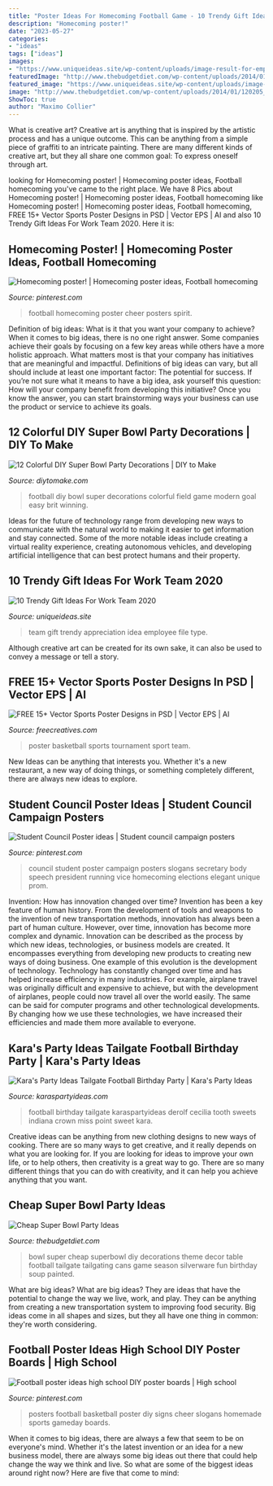 ```yaml
---
title: "Poster Ideas For Homecoming Football Game - 10 Trendy Gift Ideas For Work Team 2020"
description: "Homecoming poster!"
date: "2023-05-27"
categories:
- "ideas"
tags: ["ideas"]
images:
- "https://www.uniqueideas.site/wp-content/uploads/image-result-for-employee-appreciation-idea-coffee-team.jpg"
featuredImage: "http://www.thebudgetdiet.com/wp-content/uploads/2014/01/120205_042b.jpg"
featured_image: "https://www.uniqueideas.site/wp-content/uploads/image-result-for-employee-appreciation-idea-coffee-team.jpg"
image: "http://www.thebudgetdiet.com/wp-content/uploads/2014/01/120205_042b.jpg"
ShowToc: true
author: "Maximo Collier"
---
```



What is creative art?
Creative art is anything that is inspired by the artistic process and has a unique outcome. This can be anything from a simple piece of graffiti to an intricate painting. There are many different kinds of creative art, but they all share one common goal: To express oneself through art.

	

		
looking for Homecoming poster! | Homecoming poster ideas, Football homecoming you've came to the right place. We have 8 Pics about Homecoming poster! | Homecoming poster ideas, Football homecoming like Homecoming poster! | Homecoming poster ideas, Football homecoming, FREE 15+ Vector Sports Poster Designs in PSD | Vector EPS | AI and also 10 Trendy Gift Ideas For Work Team 2020. Here it is:
		
    
## Homecoming Poster! | Homecoming Poster Ideas, Football Homecoming

<img loading=lazy src="https://i.pinimg.com/736x/48/54/1a/48541a3b5b5a16422ec2c4c19bdf1cb7--football-banquet-football-baby.jpg" onerror="this.onerror=null;this.src='https://tse1.mm.bing.net/th?id=OIP.3VoZH1aOuhxztpYcYrVzBQHaJ3&amp;pid=15.1';" alt="Homecoming poster! | Homecoming poster ideas, Football homecoming">

_Source: pinterest.com_

>football homecoming poster cheer posters spirit. 

	

Definition of big ideas: What is it that you want your company to achieve?
When it comes to big ideas, there is no one right answer. Some companies achieve their goals by focusing on a few key areas while others have a more holistic approach. What matters most is that your company has initiatives that are meaningful and impactful. Definitions of big ideas can vary, but all should include at least one important factor: The potential for success. 
If you’re not sure what it means to have a big idea, ask yourself this question: How will your company benefit from developing this initiative? Once you know the answer, you can start brainstorming ways your business can use the product or service to achieve its goals.

    
## 12 Colorful DIY Super Bowl Party Decorations | DIY To Make

<img loading=lazy src="http://www.diytomake.com/wp-content/uploads/2016/01/DIY-football-field-goal-posts-bleachers.jpg" onerror="this.onerror=null;this.src='https://tse4.mm.bing.net/th?id=OIP.5JwKjwuO9tOB3E4G8Uz02wHaKh&amp;pid=15.1';" alt="12 Colorful DIY Super Bowl Party Decorations | DIY to Make">

_Source: diytomake.com_

>football diy bowl super decorations colorful field game modern goal easy brit winning. 

	

Ideas for the future of technology range from developing new ways to communicate with the natural world to making it easier to get information and stay connected. Some of the more notable ideas include creating a virtual reality experience, creating autonomous vehicles, and developing artificial intelligence that can best protect humans and their property.

    
## 10 Trendy Gift Ideas For Work Team 2020

<img loading=lazy src="https://www.uniqueideas.site/wp-content/uploads/image-result-for-employee-appreciation-idea-coffee-team.jpg" onerror="this.onerror=null;this.src='https://tse3.mm.bing.net/th?id=OIP.W0KFIJX8_CGXaelCslwWRAHaLG&amp;pid=15.1';" alt="10 Trendy Gift Ideas For Work Team 2020">

_Source: uniqueideas.site_

>team gift trendy appreciation idea employee file type. 

	

Although creative art can be created for its own sake, it can also be used to convey a message or tell a story.

    
## FREE 15+ Vector Sports Poster Designs In PSD | Vector EPS | AI

<img loading=lazy src="https://images.freecreatives.com/wp-content/uploads/2015/09/basketball-tournament-poster.jpg" onerror="this.onerror=null;this.src='https://tse3.mm.bing.net/th?id=OIP.Otv1jtrzBdxLYCfHjlUDugHaKx&amp;pid=15.1';" alt="FREE 15+ Vector Sports Poster Designs in PSD | Vector EPS | AI">

_Source: freecreatives.com_

>poster basketball sports tournament sport team. 

	

New Ideas can be anything that interests you. Whether it's a new restaurant, a new way of doing things, or something completely different, there are always new ideas to explore.

    
## Student Council Poster Ideas | Student Council Campaign Posters

<img loading=lazy src="https://i.pinimg.com/736x/db/6b/ce/db6bce96fd624055892619f0b4aa9241.jpg" onerror="this.onerror=null;this.src='https://tse4.mm.bing.net/th?id=OIP.m1BLQ_FestIiqFAKrTt7xgHaJ3&amp;pid=15.1';" alt="Student Council Poster ideas | Student council campaign posters">

_Source: pinterest.com_

>council student poster campaign posters slogans secretary body speech president running vice homecoming elections elegant unique prom. 

	

Invention: How has innovation changed over time?
Invention has been a key feature of human history. From the development of tools and weapons to the invention of new transportation methods, innovation has always been a part of human culture. However, over time, innovation has become more complex and dynamic. Innovation can be described as the process by which new ideas, technologies, or business models are created. It encompasses everything from developing new products to creating new ways of doing business.
One example of this evolution is the development of technology. Technology has constantly changed over time and has helped increase efficiency in many industries. For example, airplane travel was originally difficult and expensive to achieve, but with the development of airplanes, people could now travel all over the world easily. The same can be said for computer programs and other technological developments. By changing how we use these technologies, we have increased their efficiencies and made them more available to everyone.

    
## Kara&#039;s Party Ideas Tailgate Football Birthday Party | Kara&#039;s Party Ideas

<img loading=lazy src="https://karaspartyideas.com/wp-content/uploads/2016/07/Tailgate-Football-Birthday-Party-via-Karas-Party-Ideas-KarasPartyIdeas.com2_.jpeg" onerror="this.onerror=null;this.src='https://tse3.mm.bing.net/th?id=OIP.u8QIwm_ng28v347vsZfNlAHaLH&amp;pid=15.1';" alt="Kara&#039;s Party Ideas Tailgate Football Birthday Party | Kara&#039;s Party Ideas">

_Source: karaspartyideas.com_

>football birthday tailgate karaspartyideas derolf cecilia tooth sweets indiana crown miss point sweet kara. 

	

Creative ideas can be anything from new clothing designs to new ways of cooking. There are so many ways to get creative, and it really depends on what you are looking for. If you are looking for ideas to improve your own life, or to help others, then creativity is a great way to go. There are so many different things that you can do with creativity, and it can help you achieve anything that you want.

    
## Cheap Super Bowl Party Ideas

<img loading=lazy src="http://www.thebudgetdiet.com/wp-content/uploads/2014/01/120205_042b.jpg" onerror="this.onerror=null;this.src='https://tse1.mm.bing.net/th?id=OIP.WcWdFrMb9KK3pcRr3Uw2QwHaLH&amp;pid=15.1';" alt="Cheap Super Bowl Party Ideas">

_Source: thebudgetdiet.com_

>bowl super cheap superbowl diy decorations theme decor table football tailgate tailgating cans game season silverware fun birthday soup painted. 

	

What are big ideas?
What are big ideas? They are ideas that have the potential to change the way we live, work, and play. They can be anything from creating a new transportation system to improving food security. Big ideas come in all shapes and sizes, but they all have one thing in common: they're worth considering.

    
## Football Poster Ideas High School DIY Poster Boards | High School

<img loading=lazy src="https://i.pinimg.com/736x/cb/ce/5c/cbce5c3d8a7b7614d8fbd1a2089fedc5--cheer-posters-basketball-posters.jpg" onerror="this.onerror=null;this.src='https://tse3.mm.bing.net/th?id=OIP.lTYnknKkb63ma38khBAyjAHaNJ&amp;pid=15.1';" alt="Football poster ideas high school DIY poster boards | High school">

_Source: pinterest.com_

>posters football basketball poster diy signs cheer slogans homemade sports gameday boards. 

	

When it comes to big ideas, there are always a few that seem to be on everyone's mind. Whether it's the latest invention or an idea for a new business model, there are always some big ideas out there that could help change the way we think and live. So what are some of the biggest ideas around right now? Here are five that come to mind: 

